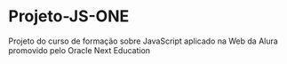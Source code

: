 # Projeto-JS-ONE
Projeto do curso de formação sobre JavaScript aplicado na Web da Alura promovido pelo Oracle Next Education
